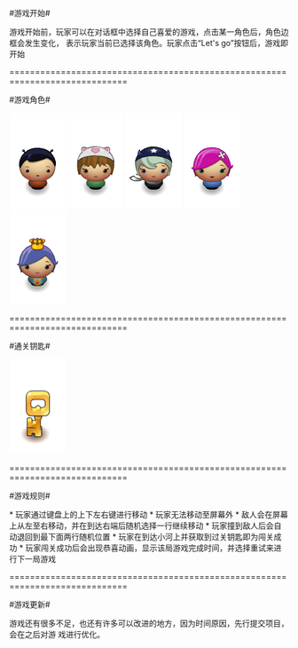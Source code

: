 
#游戏开始#
<p>
	游戏开始前，玩家可以在对话框中选择自己喜爱的游戏，点击某一角色后，角色边框会发生变化，
	表示玩家当前已选择该角色。玩家点击“Let's go”按钮后，游戏即开始
</p>

=============================================================================

#游戏角色#

![character](./images/char-boy.png)
![character](./images/char-cat-girl.png)
![character](./images/char-horn-girl.png)
![character](./images/char-pink-girl.png)
![character](./images/char-princess-girl.png)

=============================================================================

#通关钥匙#

![character](./images/key.png)

=============================================================================

#游戏规则#
<p>
	* 玩家通过键盘上的上下左右键进行移动
	* 玩家无法移动至屏幕外
	* 敌人会在屏幕上从左至右移动，并在到达右端后随机选择一行继续移动
	* 玩家撞到敌人后会自动退回到最下面两行随机位置
	* 玩家在到达小河上并获取到过关钥匙即为闯关成功
	* 玩家闯关成功后会出现恭喜动画，显示该局游戏完成时间，并选择重试来进行下一局游戏
</p>

=============================================================================

#游戏更新#
<p>
	游戏还有很多不足，也还有许多可以改进的地方，因为时间原因，先行提交项目，会在之后对游
	戏进行优化。
</p>